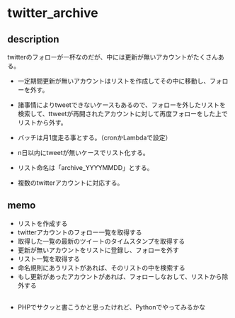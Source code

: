 # twitter_archive

## description

twitterのフォローが一杯なのだが、中には更新が無いアカウントがたくさんある。
- 一定期間更新が無いアカウントはリストを作成してその中に移動し、フォローを外す。

- 諸事情によりtweetできないケースもあるので、フォローを外したリストを検索して、ttweetが再開されたアカウントに対して再度フォローをした上でリストから外す。

- バッチは月1度走る事とする。（cronかLambdaで設定）

- n日以内にtweetが無いケースでリスト化する。

- リスト命名は「archive_YYYYMMDD」とする。

- 複数のtwitterアカウントに対応する。

## memo
- リストを作成する
- twitterアカウントのフォロー一覧を取得する
- 取得した一覧の最新のツイートのタイムスタンプを取得する
- 更新が無いアカウントをリストに登録し、フォローを外す
- リスト一覧を取得する
- 命名規則にあうリストがあれば、そのリストの中を検索する
- もし更新があったアカウントがあれば、フォローしなおして、リストから除外する

## 
- PHPでサクッと書こうかと思ったけれど、Pythonでやってみるかな
